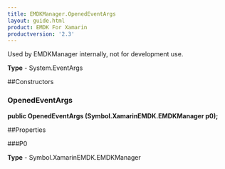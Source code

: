```yaml
---
title: EMDKManager.OpenedEventArgs
layout: guide.html 
product: EMDK For Xamarin 
productversion: '2.3' 
---
```

Used by EMDKManager internally, not for development use.

**Type** - System.EventArgs

##Constructors
### OpenedEventArgs 
**public OpenedEventArgs (Symbol.XamarinEMDK.EMDKManager p0);**

##Properties

###P0

        

**Type** - Symbol.XamarinEMDK.EMDKManager


